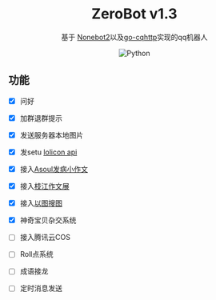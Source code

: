 <div align="center"> 

# ZeroBot v1.3

基于 [Nonebot2](https://github.com/nonebot/nonebot2)以及[go-cqhttp](https://github.com/Mrs4s/go-cqhttp)实现的qq机器人

![Python](https://img.shields.io/badge/Python-3.8+-blue)
</div>

## 功能
- [x] 问好
- [x] 加群退群提示
- [x] 发送服务器本地图片
- [x] 发setu [lolicon api](https://api.lolicon.app/#/)
- [x] 接入[Asoul发病小作文](https://github.com/ASoulCnki/ASoulCnkiBackend)
- [x] 接入[枝江作文展](https://asoulcnki.asia/)
- [x] 接入[以图搜图](https://github.com/synodriver/nonebot_plugin_picsearcher)
- [x] 神奇宝贝杂交系统
- [ ] 接入腾讯云COS
- [ ] Roll点系统
- [ ] 成语接龙
- [ ] 定时消息发送

